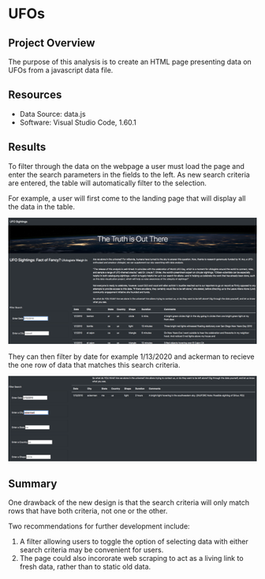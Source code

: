 # UFOs

## Project Overview
The purpose of this analysis is to create an HTML page presenting data on UFOs from a javascript data file.

## Resources
- Data Source: data.js
- Software: Visual Studio Code, 1.60.1

## Results
To filter through the data on the webpage a user must load the page and enter the search parameters in the fields to the left. As new search criteria are entered, the table will automatically filter to the selection.

For example, a user will first come to the landing page that will display all the data in the table. 

![image_name](https://github.com/zackzydonik/UFOs/blob/1f5cb7ff627e2570316db23aed14b03c7f5d74f3/static/images/Homepage.png)

They can then filter by date for example 1/13/2020 and ackerman to recieve the one row of data that matches this search criteria.

![image_name](https://github.com/zackzydonik/UFOs/blob/1f5cb7ff627e2570316db23aed14b03c7f5d74f3/static/images/Filtered.png)

## Summary
One drawback of the new design is that the search criteria will only match rows that have both criteria, not one or the other.

Two recommendations for further development include:
1. A filter allowing users to toggle the option of selecting data with either search criteria may be convenient for users.
2. The page could also incororate web scraping to act as a living link to fresh data, rather than to static old data.
